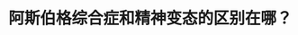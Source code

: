 ---
title: 阿斯伯格综合症和精神变态的区别在哪？
tags: [孤独症, Aspie]
color: danger
description: 敲黑板：一定记住共情分两种，不可混为一谈。
external_url: http://mp.weixin.qq.com/s?__biz=MzIyMzgyMjY5NQ==&amp;mid=2247484068&amp;idx=1&amp;sn=037fe212659fcd486276fde42335191f&amp;chksm=e81914acdf6e9dba34f1cf7805be8eb0cae1b10171347cb9aa2da93682985dbfcd5748f6b339&amp;scene=27#wechat_redirect
---